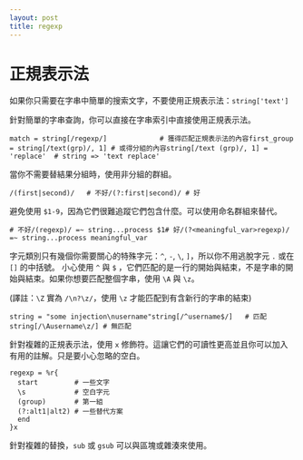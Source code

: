 ```yaml
---
layout: post
title: regexp
---
```

# 正規表示法

如果你只需要在字串中簡單的搜索文字，不要使用正規表示法：`string['text']`

針對簡單的字串查詢，你可以直接在字串索引中直接使用正規表示法。

```
match = string[/regexp/]             # 獲得匹配正規表示法的內容first_group = string[/text(grp)/, 1] # 或得分組的內容string[/text (grp)/, 1] = 'replace'  # string => 'text replace'
```

當你不需要替結果分組時，使用非分組的群組。

```
/(first|second)/   # 不好/(?:first|second)/ # 好
```

避免使用 `$1-9`，因為它們很難追蹤它們包含什麼。可以使用命名群組來替代。

```
# 不好/(regexp)/ =~ string...process $1# 好/(?<meaningful_var>regexp)/ =~ string...process meaningful_var
```

字元類別只有幾個你需要關心的特殊字元：`^`, `-`, `\`, `]`，所以你不用逃脫字元 `.` 或在 `[]` 的中括號。
小心使用 `^` 與 `$` ，它們匹配的是一行的開始與結束，不是字串的開始與結束。如果你想要匹配整個字串，使用 `\A` 與 `\z`。

(譯註：`\Z` 實為 `/\n?\z/`，使用 `\z` 才能匹配到有含新行的字串的結束)

```
string = "some injection\nusername"string[/^username$/]   # 匹配string[/\Ausername\z/] # 無匹配
```

針對複雜的正規表示法，使用 `x` 修飾符。這讓它們的可讀性更高並且你可以加入有用的註解。只是要小心忽略的空白。

```
regexp = %r{ 
  start         # 一些文字 
  \s            # 空白字元 
  (group)       # 第一組 
  (?:alt1|alt2) # 一些替代方案 
  end
}x
```

針對複雜的替換，`sub` 或 `gsub` 可以與區塊或雜湊來使用。
